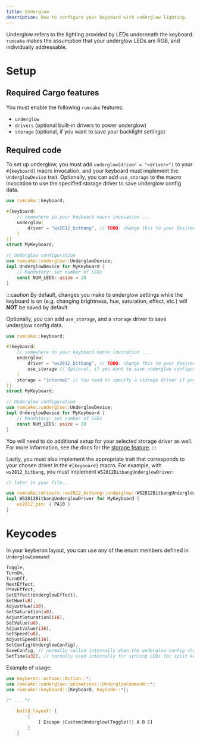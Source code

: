 ```yaml
---
title: Underglow
description: How to configure your keyboard with underglow lighting.
---
```


Underglow refers to the lighting provided by LEDs underneath the keyboard.
`rumcake` makes the assumption that your underglow LEDs are RGB, and individually
addressable.

# Setup

## Required Cargo features

You must enable the following `rumcake` features:

- `underglow`
- `drivers` (optional built-in drivers to power underglow)
- `storage` (optional, if you want to save your backlight settings)

## Required code

To set up underglow, you must add `underglow(driver = "<driver>")` to your `#[keyboard]` macro invocation,
and your keyboard must implement the `UnderglowDevice` trait. Optionally, you can add `use_storage` to the
macro invocation to use the specified storage driver to save underglow config data.

```rust ins={5-7,11-16}
use rumcake::keyboard;

#[keyboard(
    // somewhere in your keyboard macro invocation ...
    underglow(
        driver = "ws2812_bitbang", // TODO: change this to your desired underglow driver, and implement the appropriate trait (info below)
    )
)]
struct MyKeyboard;

// Underglow configuration
use rumcake::underglow::UnderglowDevice;
impl UnderglowDevice for MyKeyboard {
    // Mandatory: set number of LEDs
    const NUM_LEDS: usize = 20
}
```

:::caution
By default, changes you make to underglow settings while the keyboard is on (e.g. changing brightness,
hue, saturation, effect, etc.) will **NOT** be saved by default.

Optionally, you can add `use_storage`, and a `storage` driver to save underglow config data.

```rust ins={7,9}
use rumcake::keyboard;

#[keyboard(
    // somewhere in your keyboard macro invocation ...
    underglow(
        driver = "ws2812_bitbang", // TODO: change this to your desired underglow driver, and implement the appropriate trait (info below)
        use_storage // Optional, if you want to save underglow configuration
    )
    storage = "internal" // You need to specify a storage driver if you specified `use_storage`. See feature-storage.md for more information.
)]
struct MyKeyboard;

// Underglow configuration
use rumcake::underglow::UnderglowDevice;
impl UnderglowDevice for MyKeyboard {
    // Mandatory: set number of LEDs
    const NUM_LEDS: usize = 20
}
```

You will need to do additional setup for your selected storage driver as well.
For more information, see the docs for the [storage feature](../feature-storage).
:::

Lastly, you must also implement the appropriate trait that corresponds to your chosen driver in the `#[keyboard]` macro. For example, with `ws2812_bitbang`, you must implement `WS2812BitbangUnderglowDriver`:

```rust ins={3-6}
// later in your file...

use rumcake::drivers::ws2812_bitbang::underglow::WS2812BitbangUnderglowDriver;
impl WS2812BitbangUnderglowDriver for MyKeyboard {
    ws2812_pin! { PA10 }
}
```

# Keycodes

In your keyberon layout, you can use any of the enum members defined in `UnderglowCommand`:

```rust
Toggle,
TurnOn,
TurnOff,
NextEffect,
PrevEffect,
SetEffect(UnderglowEffect),
SetHue(u8),
AdjustHue(i16),
SetSaturation(u8),
AdjustSaturation(i16),
SetValue(u8),
AdjustValue(i16),
SetSpeed(u8),
AdjustSpeed(i16),
SetConfig(UnderglowConfig),
SaveConfig, // normally called internally when the underglow config changes, only available if `storage` is enabled
SetTime(u32), // normally used internally for syncing LEDs for split keyboards
```

Example of usage:

```rust
use keyberon::action::Action::*;
use rumcake::underglow::animations::UnderglowCommand::*;
use rumcake::keyboard::{Keyboard, Keycode::*};

/* ... */

    build_layout! {
        {
            [ Escape {Custom(Underglow(Toggle))} A B C]
        }
    }
```
